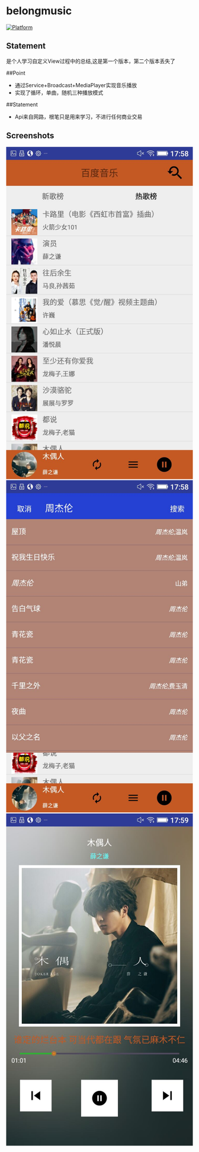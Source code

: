 # belongmusic

[![Platform][1]][2]

[1]:https://img.shields.io/badge/platform-Android-blue.svg  
[2]:https://github.com/iMeiji/Toutiao


## Statement
是个人学习自定义View过程中的总结,这是第一个版本，第二个版本丢失了

##Point
- 通过Service+Broadcast+MediaPlayer实现音乐播放
- 实现了循环，单曲，随机三种播放模式

##Statement
- Api来自网路，根笔只是用来学习，不进行任何商业交易

## Screenshots
![](screenshot/sc1.jpg)
![](screenshot/sc2.jpg)
![](screenshot/sc3.jpg)
